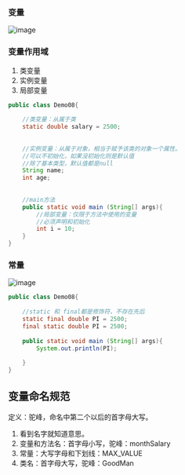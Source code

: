 ### 变量

![image](14705F77EAF74F3A986B0A5CD800AB88)

### 变量作用域
1. 类变量
2. 实例变量
3. 局部变量

```java
public class Demo08{
    
    //类变量：从属于类
    static double salary = 2500;
    
    
    //实例变量：从属于对象，相当于赋予该类的对象一个属性。
    //可以不初始化，如果没初始化则是默认值
    //除了基本类型，默认值都是null
    String name;
    int age;
    
    
    //main方法
    public static void main (String[] args){
        //局部变量：仅限于方法中使用的变量
        //必须声明和初始化
        int i = 10;
    }
}
```


### 常量
![image](C892FC36E1ED4678806D1C41C62BEA5F)

```java
public class Demo08{
    
    //static 和 final都是修饰符，不存在先后
    static final double PI = 2500;
    final static double PI = 2500;
    
    public static void main (String[] args){
        System.out.println(PI);
        
    }
}
```

## 变量命名规范

定义：驼峰，命名中第二个以后的首字母大写。

1. 看到名字就知道意思。
2. 变量和方法名：首字母小写，驼峰：monthSalary
3. 常量：大写字母和下划线：MAX_VALUE
4. 类名：首字母大写，驼峰：GoodMan
